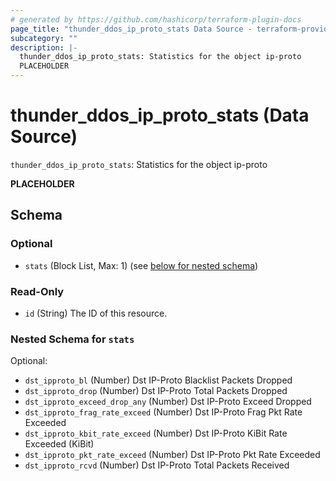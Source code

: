 ```yaml
---
# generated by https://github.com/hashicorp/terraform-plugin-docs
page_title: "thunder_ddos_ip_proto_stats Data Source - terraform-provider-thunder"
subcategory: ""
description: |-
  thunder_ddos_ip_proto_stats: Statistics for the object ip-proto
  PLACEHOLDER
---
```


# thunder_ddos_ip_proto_stats (Data Source)

`thunder_ddos_ip_proto_stats`: Statistics for the object ip-proto

__PLACEHOLDER__



<!-- schema generated by tfplugindocs -->
## Schema

### Optional

- `stats` (Block List, Max: 1) (see [below for nested schema](#nestedblock--stats))

### Read-Only

- `id` (String) The ID of this resource.

<a id="nestedblock--stats"></a>
### Nested Schema for `stats`

Optional:

- `dst_ipproto_bl` (Number) Dst IP-Proto Blacklist Packets Dropped
- `dst_ipproto_drop` (Number) Dst IP-Proto Total Packets Dropped
- `dst_ipproto_exceed_drop_any` (Number) Dst IP-Proto Exceed Dropped
- `dst_ipproto_frag_rate_exceed` (Number) Dst IP-Proto Frag Pkt Rate Exceeded
- `dst_ipproto_kbit_rate_exceed` (Number) Dst IP-Proto KiBit Rate Exceeded (KiBit)
- `dst_ipproto_pkt_rate_exceed` (Number) Dst IP-Proto Pkt Rate Exceeded
- `dst_ipproto_rcvd` (Number) Dst IP-Proto Total Packets Received


